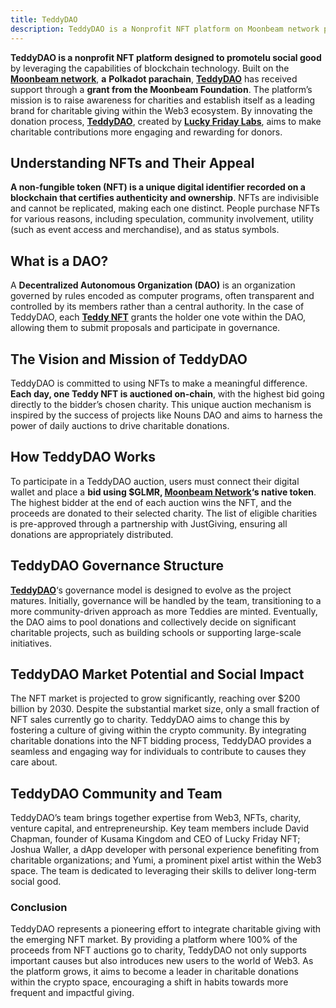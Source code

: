```yaml
---
title: TeddyDAO
description: TeddyDAO is a Nonprofit NFT platform on Moonbeam network promoting social good through daily auctions for charity.
---
```


**TeddyDAO is a nonprofit NFT platform designed to promotelu social good** by leveraging the capabilities of blockchain technology. Built on the[ **Moonbeam network**](https://dablock.com/dapps/moonbeam-network/), **a** **Polkadot parachain**, [**TeddyDAO**](https://dablock.com/ecosystem/teddydao/) has received support through a **grant from the Moonbeam Foundation**. The platform’s mission is to raise awareness for charities and establish itself as a leading brand for charitable giving within the Web3 ecosystem. By innovating the donation process, [**TeddyDAO**](https://dablock.com/ecosystem/teddydao/), created by [**Lucky Friday Labs**](https://dablock.com/ecosystem/lucky-friday-labs/), aims to make charitable contributions more engaging and rewarding for donors.

Understanding NFTs and Their Appeal
-----------------------------------

**A non-fungible token (NFT) is a unique digital identifier recorded on a blockchain that certifies authenticity and ownership**. NFTs are indivisible and cannot be replicated, making each one distinct. People purchase NFTs for various reasons, including speculation, community involvement, utility (such as event access and merchandise), and as status symbols.

What is a DAO?
--------------

A **Decentralized Autonomous Organization (DAO)** is an organization governed by rules encoded as computer programs, often transparent and controlled by its members rather than a central authority. In the case of TeddyDAO, each [**Teddy NFT**](https://dablock.com/ecosystem/teddydao/) grants the holder one vote within the DAO, allowing them to submit proposals and participate in governance.

The Vision and Mission of TeddyDAO
----------------------------------

TeddyDAO is committed to using NFTs to make a meaningful difference. **Each day, one Teddy NFT is auctioned on-chain**, with the highest bid going directly to the bidder’s chosen charity. This unique auction mechanism is inspired by the success of projects like Nouns DAO and aims to harness the power of daily auctions to drive charitable donations.

How TeddyDAO Works
------------------

To participate in a TeddyDAO auction, users must connect their digital wallet and place a **bid using $GLMR, [Moonbeam Network](https://dablock.com/dapps/moonbeam-network/)‘s native token**. The highest bidder at the end of each auction wins the NFT, and the proceeds are donated to their selected charity. The list of eligible charities is pre-approved through a partnership with JustGiving, ensuring all donations are appropriately distributed.

TeddyDAO Governance Structure
-----------------------------

[**TeddyDAO**](https://dablock.com/ecosystem/teddydao/)‘s governance model is designed to evolve as the project matures. Initially, governance will be handled by the team, transitioning to a more community-driven approach as more Teddies are minted. Eventually, the DAO aims to pool donations and collectively decide on significant charitable projects, such as building schools or supporting large-scale initiatives.

TeddyDAO Market Potential and Social Impact
-------------------------------------------

The NFT market is projected to grow significantly, reaching over $200 billion by 2030. Despite the substantial market size, only a small fraction of NFT sales currently go to charity. TeddyDAO aims to change this by fostering a culture of giving within the crypto community. By integrating charitable donations into the NFT bidding process, TeddyDAO provides a seamless and engaging way for individuals to contribute to causes they care about.

TeddyDAO Community and Team
---------------------------

TeddyDAO’s team brings together expertise from Web3, NFTs, charity, venture capital, and entrepreneurship. Key team members include David Chapman, founder of Kusama Kingdom and CEO of Lucky Friday NFT; Joshua Waller, a dApp developer with personal experience benefiting from charitable organizations; and Yumi, a prominent pixel artist within the Web3 space. The team is dedicated to leveraging their skills to deliver long-term social good.

### Conclusion

TeddyDAO represents a pioneering effort to integrate charitable giving with the emerging NFT market. By providing a platform where 100% of the proceeds from NFT auctions go to charity, TeddyDAO not only supports important causes but also introduces new users to the world of Web3. As the platform grows, it aims to become a leader in charitable donations within the crypto space, encouraging a shift in habits towards more frequent and impactful giving.
